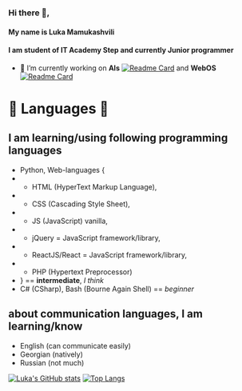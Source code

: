 ### Hi there 👋,
#### My name is Luka Mamukashvili
#### I am student of IT Academy Step and currently Junior programmer

- 🔭 I’m currently working on **Als** [![Readme Card](https://github-readme-stats.vercel.app/api/pin/?username=UltraStudioLTD&repo=Als)](https://github.com/UltraStudioLTD/Als)
  and **WebOS** [![Readme Card](https://github-readme-stats.vercel.app/api/pin/?username=UltraStudioLTD&repo=WebOS)](https://github.com/UltraStudioLTD/WebOS)


# 🌱 Languages 🌱
## I am learning/using following programming languages
- Python, Web-languages {
- - HTML (HyperText Markup Language),
- - CSS (Cascading Style Sheet),
- - JS (JavaScript) vanilla,
- - jQuery = JavaScript framework/library,
- - ReactJS/React = JavaScript framework/library,
- - PHP (Hypertext Preprocessor)
- } == **intermediate**, *I think*
- C# (CSharp), Bash (Bourne Again Shell) == *beginner*
## about communication languages, I am learning/know
- English (can communicate easily)
- Georgian (natively)
- Russian (not much)

[![Luka's GitHub stats](https://github-readme-stats.vercel.app/api?username=UltraStudioLTD&show_icons=true&theme=radical)](https://github.com/UltraStudioLTD/)
[![Top Langs](https://github-readme-stats.vercel.app/api/top-langs/?username=UltraStudioLTD&layout=compact)](https://github.com/UltraStudioLTD/)

<!--
**UltraStudioLTD/UltraStudioLTD** is a ✨ _special_ ✨ repository because its `README.md` (this file) appears on your GitHub profile.

Here are some ideas to get you started:

- 🔭 I’m currently working on Als
- 🌱 I’m currently learning C# (CSharp) and Bash
- 👯 I’m looking to collaborate on ...
- 🤔 I’m looking for help with ...
- 💬 Ask me about ...
- 📫 How to reach me: ...
- 😄 Pronouns: ...
- ⚡ Fun fact: ...
-->
